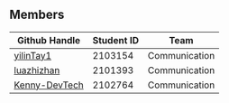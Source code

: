 ## Members

Github Handle | Student ID | Team
--- | --- | --- |
<a href="https://github.com/yilinTay1/">yilinTay1</a> | 2103154 | Communication
<a href="https://github.com/luazhizhan/">luazhizhan</a> | 2101393 | Communication
<a href="https://github.com/Kenny-DevTech/">Kenny-DevTech</a> | 2102764 | Communication
